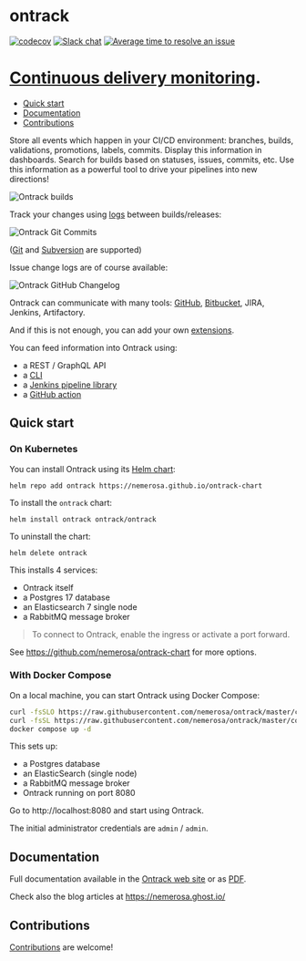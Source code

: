 ontrack
=======

[![codecov](https://codecov.io/gh/nemerosa/ontrack/branch/develop/graph/badge.svg)](https://codecov.io/gh/nemerosa/ontrack)
[![Slack chat](https://img.shields.io/badge/slack-ontrack-brightgreen.svg?logo=slack)](https://ontrack-run.slack.com/)
[![Average time to resolve an issue](http://isitmaintained.com/badge/resolution/nemerosa/ontrack.svg)](http://isitmaintained.com/project/nemerosa/ontrack "Average time to resolve an issue")

# [Continuous delivery monitoring](https://nemerosa.github.io/ontrack).

* [Quick start](#quick-start)
* [Documentation](#documentation)
* [Contributions](#contributions)

Store all events which happen in your CI/CD environment: branches, builds,
validations, promotions, labels, commits. Display this information in
dashboards. Search for builds based on statuses, issues, commits, etc. Use
this information as a powerful tool to drive your pipelines into new
directions!

![Ontrack builds](doc/readme/ontrack-builds.png)

Track your changes using
[logs](https://static.nemerosa.net/ontrack/release/latest/docs/doc/index.html#changelogs)
between builds/releases:

![Ontrack Git Commits](doc/readme/ontrack-git-commits.png)

([Git](https://static.nemerosa.net/ontrack/release/latest/docs/doc/index.html#usage-git)
and
[Subversion](https://static.nemerosa.net/ontrack/release/latest/docs/doc/index.html#usage-subversion)
are supported)

Issue change logs are of course available:

![Ontrack GitHub Changelog](doc/readme/ontrack-github-changelog.png)

Ontrack can communicate with many tools:
[GitHub](https://static.nemerosa.net/ontrack/release/latest/docs/doc/index.html#usage-github),
[Bitbucket](https://static.nemerosa.net/ontrack/release/latest/docs/doc/index.html#usage-bitbucket),
JIRA, Jenkins, Artifactory.

And if this is not enough, you can add your own
[extensions](https://static.nemerosa.net/ontrack/release/latest/docs/doc/index.html#extending).

You can feed information into Ontrack using:

* a REST / GraphQL API
* a [CLI](https://github.com/nemerosa/ontrack-cli)
* a [Jenkins pipeline library](https://github.com/nemerosa/ontrack-jenkins-cli-pipeline/)
* a [GitHub action](https://github.com/nemerosa/ontrack-github-actions-cli-setup)

## Quick start

### On Kubernetes

You can install Ontrack using its [Helm chart](https://github.com/nemerosa/ontrack-chart):

```
helm repo add ontrack https://nemerosa.github.io/ontrack-chart
```

To install the `ontrack` chart:

```
helm install ontrack ontrack/ontrack
```

To uninstall the chart:

```
helm delete ontrack
```

This installs 4 services:

* Ontrack itself
* a Postgres 17 database
* an Elasticsearch 7 single node
* a RabbitMQ message broker

> To connect to Ontrack, enable the ingress or activate a port forward.

See https://github.com/nemerosa/ontrack-chart for more options.

### With Docker Compose

On a local machine, you can start Ontrack using Docker Compose:

```bash
curl -fsSLO https://raw.githubusercontent.com/nemerosa/ontrack/master/compose/docker-compose.yml
curl -fsSL https://raw.githubusercontent.com/nemerosa/ontrack/master/compose/keycloak/import/dev/ontrack.json --output keycloak/import/dev/ontrack.json
docker compose up -d
```

This sets up:

* a Postgres database
* an ElasticSearch (single node)
* a RabbitMQ message broker
* Ontrack running on port 8080

Go to http://localhost:8080 and start using Ontrack.

The initial administrator credentials are `admin` / `admin`.

## Documentation

Full documentation available in the
[Ontrack web site](https://static.nemerosa.net/ontrack/release/latest/docs/doc/index.html) or as
[PDF](https://static.nemerosa.net/ontrack/release/latest/docs/index.pdf).

Check also the blog articles at https://nemerosa.ghost.io/

## Contributions

[Contributions](https://static.nemerosa.net/ontrack/release/latest/docs/doc/index.html#contributing) are welcome!
